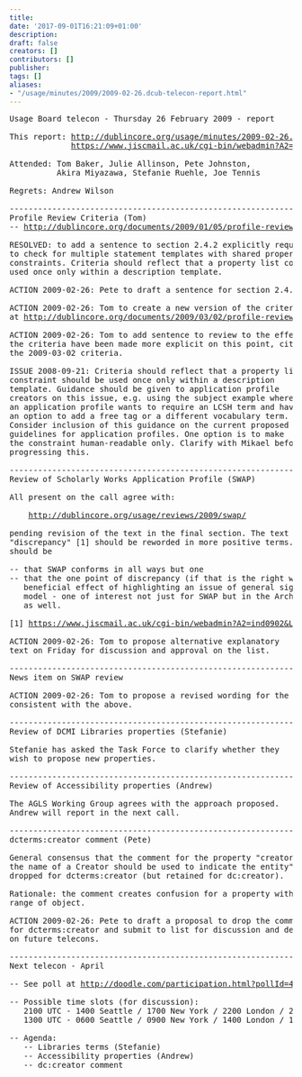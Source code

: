```yaml
---
title: 
date: '2017-09-01T16:21:09+01:00'
description: 
draft: false
creators: []
contributors: []
publisher: 
tags: []
aliases:
- "/usage/minutes/2009/2009-02-26.dcub-telecon-report.html"
---
```


<pre>
Usage Board telecon - Thursday 26 February 2009 - report

This report: <a href="http://dublincore.org/usage/minutes/2009-02-26.dcub-telecon-report.html">http://dublincore.org/usage/minutes/2009-02-26.dcub-telecon-report.html</a>
             <a href="https://www.jiscmail.ac.uk/cgi-bin/webadmin?A2=ind0902&amp;L=DC-USAGE&amp;P=5275">https://www.jiscmail.ac.uk/cgi-bin/webadmin?A2=ind0902&amp;L=DC-USAGE&amp;P=5275</a>

Attended: Tom Baker, Julie Allinson, Pete Johnston,
          Akira Miyazawa, Stefanie Ruehle, Joe Tennis

Regrets: Andrew Wilson

----------------------------------------------------------------------
Profile Review Criteria (Tom)
-- <a href="/documents/2009/01/05/profile-review-criteria/">http://dublincore.org/documents/2009/01/05/profile-review-criteria/</a>

RESOLVED: to add a sentence to section 2.4.2 explicitly requiring the reviewer
to check for multiple statement templates with shared property list
constraints. Criteria should reflect that a property list constraint should be
used once only within a description template.

ACTION 2009-02-26: Pete to draft a sentence for section 2.4.2.

ACTION 2009-02-26: Tom to create a new version of the criteria.
at <a href="/documents/2009/03/02/profile-review-criteria/">http://dublincore.org/documents/2009/03/02/profile-review-criteria/</a>.

ACTION 2009-02-26: Tom to add sentence to review to the effect that
the criteria have been made more explicit on this point, citing
the 2009-03-02 criteria.

ISSUE 2008-09-21: Criteria should reflect that a property list
constraint should be used once only within a description
template. Guidance should be given to application profile
creators on this issue, e.g. using the subject example where
an application profile wants to require an LCSH term and have
an option to add a free tag or a different vocabulary term.
Consider inclusion of this guidance on the current proposed
guidelines for application profiles. One option is to make
the constraint human-readable only. Clarify with Mikael before
progressing this.

----------------------------------------------------------------------
Review of Scholarly Works Application Profile (SWAP)

All present on the call agree with:

    <a href="/usage/reviews/2009/swap/">http://dublincore.org/usage/reviews/2009/swap/</a>

pending revision of the text in the final section. The text about the
"discrepancy" [1] should be reworded in more positive terms. The message
should be 

-- that SWAP conforms in all ways but one
-- that the one point of discrepancy (if that is the right word) has had the 
   beneficial effect of highlighting an issue of general significance in the
   model - one of interest not just for SWAP but in the Architecture context
   as well.

[1] <a href="https://www.jiscmail.ac.uk/cgi-bin/webadmin?A2=ind0902&amp;L=DC-USAGE&amp;P=4773">https://www.jiscmail.ac.uk/cgi-bin/webadmin?A2=ind0902&amp;L=DC-USAGE&amp;P=4773</a>

ACTION 2009-02-26: Tom to propose alternative explanatory
text on Friday for discussion and approval on the list.

----------------------------------------------------------------------
News item on SWAP review

ACTION 2009-02-26: Tom to propose a revised wording for the news item
consistent with the above.

----------------------------------------------------------------------
Review of DCMI Libraries properties (Stefanie)

Stefanie has asked the Task Force to clarify whether they
wish to propose new properties.

----------------------------------------------------------------------
Review of Accessibility properties (Andrew)

The AGLS Working Group agrees with the approach proposed.
Andrew will report in the next call.

----------------------------------------------------------------------
dcterms:creator comment (Pete)
   
General consensus that the comment for the property "creator" -- "Typically,
the name of a Creator should be used to indicate the entity" -- should be
dropped for dcterms:creator (but retained for dc:creator).

Rationale: the comment creates confusion for a property with a formal
range of object.

ACTION 2009-02-26: Pete to draft a proposal to drop the comment
for dcterms:creator and submit to list for discussion and decision
on future telecons.

----------------------------------------------------------------------
Next telecon - April

-- See poll at <a href="http://doodle.com/participation.html?pollId=4xmnfd4bis8viina">http://doodle.com/participation.html?pollId=4xmnfd4bis8viina</a>

-- Possible time slots (for discussion):
   2100 UTC - 1400 Seattle / 1700 New York / 2200 London / 2300 Berlin / 0600 Tokyo+ / 0700 Canberra+
   1300 UTC - 0600 Seattle / 0900 New York / 1400 London / 1500 Berlin / 2200 Tokyo / 2300 Canberra

-- Agenda:
   -- Libraries terms (Stefanie)
   -- Accessibility properties (Andrew)
   -- dc:creator comment

</pre>
